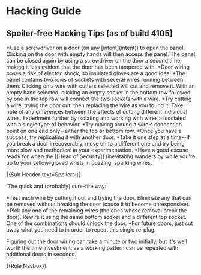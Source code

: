 # Hacking Guide

## Spoiler-free Hacking Tips [as of build 4105]


*Use a screwdriver on a door (on any \[intent](intent)) to open the panel. Clicking on the door with empty hands will then access the panel. The panel can be closed again by using a screwdriver on the door a second time, making it less evident that the door has been tampered with.
*Door wiring poses a risk of electric shock, so insulated gloves are a good idea!
*The panel contains two rows of sockets with several wires running between them. Clicking on a wire with cutters selected will cut and remove it. With an empty hand selected, clicking an empty socket in the bottom row followed by one in the top row will connect the two sockets with a wire.
*Try cutting a wire, trying the door out, then replacing the wire as you found it. Take note of any differences between the effects of cutting different individual wires. Experiment further by isolating and working with wires associated with a single type of behavior.
*Try moving around a wire's connection point on one end only--either the top or bottom row.
*Once you have a success, try replicating it with another door.
*Take it one step at a time--If you break a door irrecoverably, move on to a different one and try being more slow and methodical in your experimentation.
*Have a good excuse ready for when the [[Head of Security]] (inevitably) wanders by while you're up to your yellow-gloved wrists in buzzing, sparking wires.


{{Sub Header|text=Spoilers:}}


'The quick and (probably) sure-fire way:'

*Test each wire by cutting it out and trying the door. Eliminate any that can be removed without breaking the door (cause it to become unresponsive).
*Pick any one of the remaining wires (the ones whose removal break the door). Rewire it using the same bottom socket and a different top socket. One of the combinations should unlock the door.
*For future doors, just cut away what you need to in order to repeat this single re-plug.

Figuring out the door wiring can take a minute or two initially, but it's well worth the time investment, as a working pattern can be repeated with additional doors in seconds.

{{Role Navbox}}